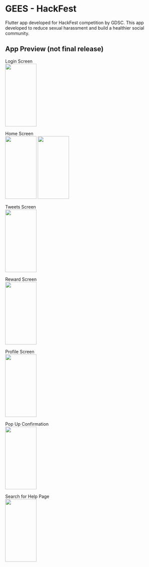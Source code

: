 # GEES - HackFest

Flutter app developed for HackFest competition by GDSC. This app developed to reduce sexual harassment and build a healthier social community.

## App Preview (not final release)
Login Screen <br>
<img src="https://user-images.githubusercontent.com/104254722/222376741-da8b26c7-b056-4e5a-8bc0-35120e0ccc11.png" width="100" height="200">

Home Screen <br>
<img src="https://user-images.githubusercontent.com/104254722/222377632-c5d7eed4-5aa1-473f-820f-ba0ee457d8f7.png" width="100" height="200">
<img src="https://user-images.githubusercontent.com/104254722/222377841-3d9f85ce-b037-42ad-8d43-c76e7f031897.png" width="100" height="200">

Tweets Screen <br>
<img src="https://user-images.githubusercontent.com/104254722/222378039-792418ab-c30a-4492-92c8-c1d1636dc261.png" width="100" height="200">

Reward Screen <br>
<img src="https://user-images.githubusercontent.com/104254722/222378186-a742bfde-333a-48b1-84dd-745f497455e5.png" width="100" height="200">

Profile Screen <br>
<img src="https://user-images.githubusercontent.com/104254722/222378396-6b70b096-6126-4805-a858-ee4c9523aa37.png" width="100" height="200">

Pop Up Confirmation <br>
<img src="https://user-images.githubusercontent.com/104254722/222378507-c4d34f49-6b72-4ee2-814f-c8d0d1367486.png" width="100" height="200">

Search for Help Page <br>
<img src="https://user-images.githubusercontent.com/104254722/222378706-60830b14-42ba-4242-bd7b-55f00aa08821.png" width="100" height="200">
